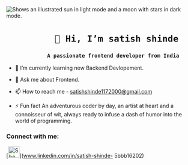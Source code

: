  <img alt="Shows an illustrated sun in light mode and a moon with stars in dark mode." src="https://camo.githubusercontent.com/5bbc91d8bdb210e75aa75ec06079c82e9ba05c78707a9e36d3671fe014ba01e1/68747470733a2f2f6d617275663030312d6d742e6769746875622e696f2f5072656d69756d2d44656c69766572792f7765622e676966">

# `          👋 Hi, I’m satish shinde          `
 
### **```              A passionate frontend developer from India              ```**

- 🌱 I’m currently learning new Backend Devlopement.

-  💬 Ask me about Frontend.
  
- 📫 How to reach me - satishshinde1172000@gmail.com

- ⚡ Fun fact An adventurous coder by day, an artist at heart and a connoisseur of wit, always ready to infuse a dash of humor into the world of programming.

### Connect with me:
 [<img alt="Shows an illustrated sun in light mode and a moon with stars in dark mode." src="https://raw.githubusercontent.com/rahuldkjain/github-profile-readme-generator/master/src/images/icons/Social/linked-in-alt.svg" height='30' width='30'>](www.linkedin.com/in/satish-shinde-
5bbb16202)
